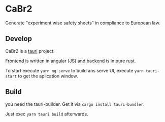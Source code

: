 # CaBr2

Generate "experiment wise safety sheets" in compliance to European law.

## Develop

CaBr2 is a [tauri](https://github.com/tauri-apps/tauri) project.

Frontend is written in angular (JS) and backend is in pure rust.

To start execute `yarn ng serve` to build ans serve UI,
execute `yarn tauri-start` to get the aplication window.

## Build

you need the tauri-builder. Get it  via `cargo install tauri-bundler`.

Just exec `yarn tauri build` afterwards.
